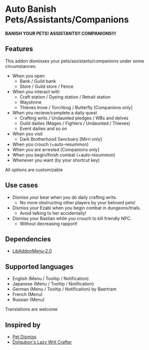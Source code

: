 # Auto Banish Pets/Assistants/Companions
**BANISH YOUR PETS! ASSISTANTS!! COMPANIONS!!!**

## Features
This addon dismisses your pets/assistants/companions under some circumstances:
- When you open
  - Bank / Guild bank
  - Store / Guild store / Fence
- When you interact with
  - Craft station / Dyeing station / Retrait station
  - Wayshrine
  - Thieves trove / Torchbug / Butterfly [Companions only]
- When you recieve/complete a daily quest
  - Crafting writs / Undaunted pledges / WBs and delves
  - Guild dailies (Mages / Fighters / Undaunted / Thieves)
  - Event dailies and so on
- When you visit
  - Dark Brotherhood Sanctuary [Mirri only]
- When you crouch (+auto-resummon)
- When you are arrested [Companions only]
- When you begin/finish combat (+auto-resummon)
- Whenever you want (by your shortcut key)

All options are customizable

## Use cases
- Dismiss your bear when you do daily crafting writs.
  - No more obstructing other players by your beloved pets!
- Dismiss your Ezabi when you begin combat in dungeons/trials.
  - Avoid talking to her accidentally!
- Dismiss your Bastian while you crouch to kill friendly NPC.
  - Without decreasing rapport!

## Dependencies
- [LibAddonMenu-2.0](https://www.esoui.com/downloads/info7-LibAddonMenu.html)

## Supported languages
- English (Menu / Tooltip / Notification)
- Japanese (Menu / Tooltip / Notification)
- German (Menu / Tooltip / Notification) by Baertram
- French (Menu)
- Russian (Menu)

Translations are welcome

## Inspired by
- [Pet Dismiss](https://www.esoui.com/downloads/info1314-PetDismiss.html)
- [Dolgubon's Lazy Writ Crafter](https://www.esoui.com/downloads/info1346-DolgubonsLazyWritCrafter.html)